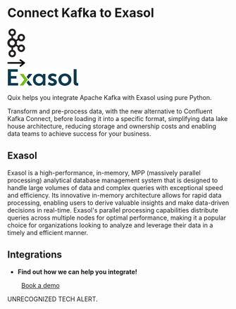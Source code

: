 # Connect Kafka to Exasol

<div class="connect-images cards blog-grid-card" markdown>
<div>
<img src="../images/kafka_logo.png" width="40px" />
</div>
<div>
<img src="../images/arrow.svg" width="40px" />
</div>
<div>
<img src="./images/exasol_1.jpg" />
</div>
</div>

Quix helps you integrate Apache Kafka with Exasol using pure Python.

Transform and pre-process data, with the new alternative to Confluent Kafka Connect, before loading it into a specific format, simplifying data lake house architecture, reducing storage and ownership costs and enabling data teams to achieve success for your business.

## Exasol

Exasol is a high-performance, in-memory, MPP (massively parallel processing) analytical database management system that is designed to handle large volumes of data and complex queries with exceptional speed and efficiency. Its innovative in-memory architecture allows for rapid data processing, enabling users to derive valuable insights and make data-driven decisions in real-time. Exasol's parallel processing capabilities distribute queries across multiple nodes for optimal performance, making it a popular choice for organizations looking to analyze and leverage their data in a timely and efficient manner.

## Integrations

<div class="grid cards" markdown>

- __Find out how we can help you integrate!__

    <a class="md-button md-button--primary" href="https://quix.io/book-a-demo" target="_blank" style="margin:.5rem;">Book a demo</a>

</div>


UNRECOGNIZED TECH ALERT.

